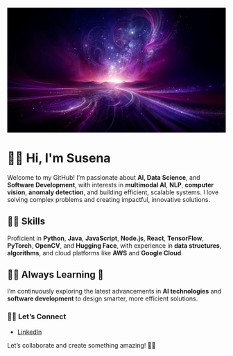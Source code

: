 ![Pretty Background](WowBg.jpg)

#  💜✨  Hi, I'm Susena  

Welcome to my GitHub! I’m passionate about **AI, Data Science**, and **Software Development**, with interests in **multimodal AI**, **NLP**, **computer vision**, **anomaly detection**, and building efficient, scalable systems. I love solving complex problems and creating impactful, innovative solutions.  

##  💜✨  Skills  
Proficient in **Python**, **Java**, **JavaScript**, **Node.js**, **React**, **TensorFlow**, **PyTorch**, **OpenCV**, and **Hugging Face**, with experience in **data structures**, **algorithms**, and cloud platforms like **AWS** and **Google Cloud**.  

## 💜✨  Always Learning  🌱 
I’m continuously exploring the latest advancements in **AI technologies** and **software development** to design smarter, more efficient solutions.  

###  💜✨  Let’s Connect  
- [LinkedIn](https://www.linkedin.com/in/susena-venkatesh-nathan/)  

Let’s collaborate and create something amazing!  💜✨  
